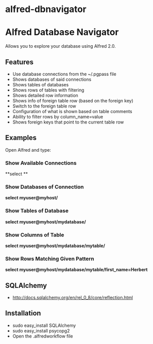 alfred-dbnavigator
=================

# Alfred Database Navigator

Allows you to explore your database using Alfred 2.0.

## Features
* Use database connections from the ~/.pgpass file
* Shows databases of said connections
* Shows tables of databases
* Shows rows of tables with filtering
* Shows detailed row information
* Shows info of foreign table row (based on the foreign key)
* Switch to the foreign table row
* Configuration of what is shown based on table comments
* Ability to filter rows by column_name=value
* Shows foreign keys that point to the current table row

## Examples
Open Alfred and type:

### Show Available Connections
**select **

### Show Databases of Connection
**select myuser@myhost/**

### Show Tables of Database
**select myuser@myhost/mydatabase/**

### Show Columns of Table
**select myuser@myhost/mydatabase/mytable/**

### Show Rows Matching Given Pattern
**select myuser@myhost/mydatabase/mytable/first_name=Herbert**

## SQLAlchemy
* http://docs.sqlalchemy.org/en/rel_0_8/core/reflection.html

## Installation
* sudo easy_install SQLAlchemy
* sudo easy_install psycopg2
* Open the .alfredworkflow file